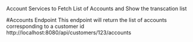 Account Services to Fetch List of Accounts and Show the transcation list

#Accounts Endpoint
This endpoint will return the list of accounts corresponding to a customer id
http://localhost:8080/api/customers/123/accounts